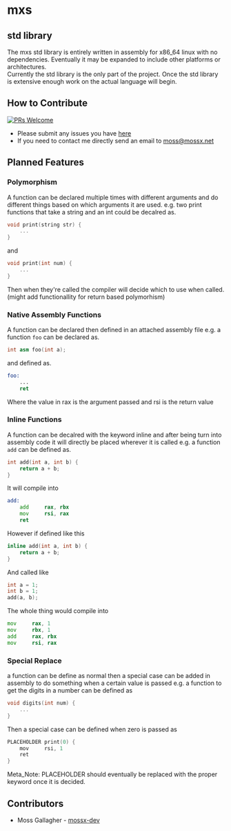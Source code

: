  # mxs

 ## std library
 The mxs std library is entirely written in assembly for x86_64 linux with no dependencies. Eventually it may be expanded to include other platforms or architectures. <br>
 Currently the std library is the only part of the project. Once the std library is extensive enough work on the actual language will begin. <br>

 ## How to Contribute
  [![PRs Welcome](https://img.shields.io/badge/PRs-welcome-brightgreen.svg)](http://makeapullrequest.com)<br>
  - Please submit any issues you have [here](https://github.com/mossx-dev/mxs/issues/new/choose)
  - If you need to contact me directly send an email to <moss@mossx.net>

## Planned Features
### Polymorphism
A function can be declared multiple times with different arguments and do different things based on which arguments it are used.
e.g. two print functions that take a string and an int could be decalred as. 
``` c++
void print(string str) {
    ...
}
```
and
``` c++
void print(int num) {
    ...
}
```
Then when they're called the compiler will decide which to use when called. (might add functionallity for return based polymorhism)

### Native Assembly Functions
A function can be declared then defined in an attached assembly file
e.g. a function `foo` can be declared as.

``` c++
int asm foo(int a);
```
and defined as.

``` asm
foo:
    ...
    ret
```
Where the value in rax is the argument passed and rsi is the return value


### Inline Functions
A function can be decalred with the keyword inline and after being turn into assembly code it will directly be placed wherever it is called
e.g. a function `add` can be defined as.
``` c++
int add(int a, int b) {
    return a + b;
}
```
It will compile into
``` asm
add:
    add     rax, rbx
    mov     rsi, rax
    ret
```
However if defined like this
``` c++
inline add(int a, int b) {
    return a + b;
}
```
And called like 
``` c++
int a = 1;
int b = 1;
add(a, b);
```
The whole thing would compile into
``` asm
mov     rax, 1
mov     rbx, 1
add     rax, rbx
mov     rsi, rax
```

### Special Replace 
a function can be define as normal then a special case can be added in assembly to do something when a certain value is passed
e.g. a function to get the digits in a number can be defined as
``` c++
void digits(int num) {
    ...
}
```
Then a special case can be defined when zero is passed as

``` c++
PLACEHOLDER print(0) {
    mov     rsi, 1
    ret
}
```
Meta_Note: PLACEHOLDER should eventually be replaced with the proper keyword once it is decided.



 ## Contributors
 - Moss Gallagher - [mossx-dev](https://github.com/mossx-dev)
 
 
